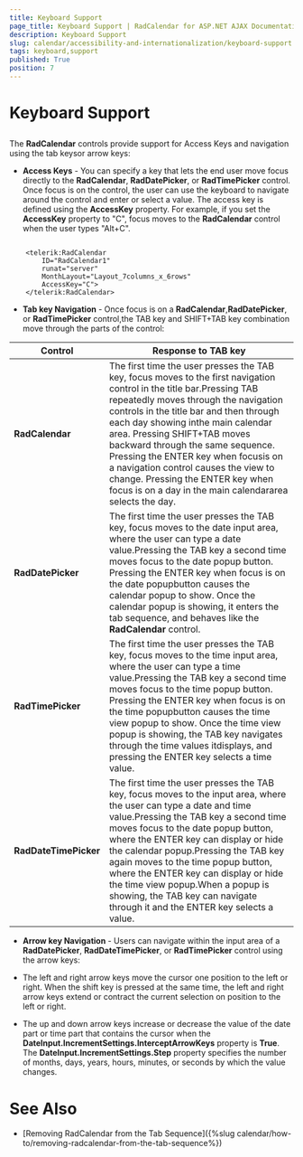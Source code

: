 ```yaml
---
title: Keyboard Support
page_title: Keyboard Support | RadCalendar for ASP.NET AJAX Documentation
description: Keyboard Support
slug: calendar/accessibility-and-internationalization/keyboard-support
tags: keyboard,support
published: True
position: 7
---
```


# Keyboard Support



## 

The **RadCalendar** controls provide support for Access Keys and navigation using the tab keysor arrow keys:

* **Access Keys** - You can specify a key that lets the end user move focus directly to the **RadCalendar**, **RadDatePicker**, or **RadTimePicker** control. Once focus is on the control, the user can use the keyboard to navigate around the control and enter or select a value. The access key is defined using the **AccessKey** property. For example, if you set the **AccessKey** property to "C", focus moves to the **RadCalendar** control when the user types "Alt+C".

````ASPNET
	     
	<telerik:RadCalendar
	    ID="RadCalendar1"
	    runat="server"
	    MonthLayout="Layout_7columns_x_6rows"
	    AccessKey="C">       
	</telerik:RadCalendar>
````



* **Tab key Navigation** - Once focus is on a **RadCalendar**,**RadDatePicker**, or **RadTimePicker** control,the TAB key and SHIFT+TAB key combination move through the parts of the control:


| Control | Response to TAB key |
| ------ | ------ |
| **RadCalendar** |The first time the user presses the TAB key, focus moves to the first navigation control in the title bar.Pressing TAB repeatedly moves through the navigation controls in the title bar and then through each day showing inthe main calendar area. Pressing SHIFT+TAB moves backward through the same sequence. Pressing the ENTER key when focusis on a navigation control causes the view to change. Pressing the ENTER key when focus is on a day in the main calendararea selects the day.|
| **RadDatePicker** |The first time the user presses the TAB key, focus moves to the date input area, where the user can type a date value.Pressing the TAB key a second time moves focus to the date popup button. Pressing the ENTER key when focus is on the date popupbutton causes the calendar popup to show. Once the calendar popup is showing, it enters the tab sequence, and behaves like the **RadCalendar** control.|
| **RadTimePicker** |The first time the user presses the TAB key, focus moves to the time input area, where the user can type a time value.Pressing the TAB key a second time moves focus to the time popup button. Pressing the ENTER key when focus is on the time popupbutton causes the time view popup to show. Once the time view popup is showing, the TAB key navigates through the time values itdisplays, and pressing the ENTER key selects a time value.|
| **RadDateTimePicker** |The first time the user presses the TAB key, focus moves to the input area, where the user can type a date and time value.Pressing the TAB key a second time moves focus to the date popup button, where the ENTER key can display or hide the calendar popup.Pressing the TAB key again moves to the time popup button, where the ENTER key can display or hide the time view popup.When a popup is showing, the TAB key can navigate through it and the ENTER key selects a value.|

* **Arrow key Navigation** - Users can navigate within the input area of a **RadDatePicker**, **RadDateTimePicker**, or **RadTimePicker** control using the arrow keys:

* The left and right arrow keys move the cursor one position to the left or right. When the shift key is pressed at the same time, the left and right arrow keys extend or contract the current selection on position to the left or right.

* The up and down arrow keys increase or decrease the value of the date part or time part that contains the cursor when the **DateInput.IncrementSettings.InterceptArrowKeys** property is **True**. The **DateInput.IncrementSettings.Step** property specifies the number of months, days, years, hours, minutes, or seconds by which the value changes.

# See Also

 * [Removing RadCalendar from the Tab Sequence]({%slug calendar/how-to/removing-radcalendar-from-the-tab-sequence%})
